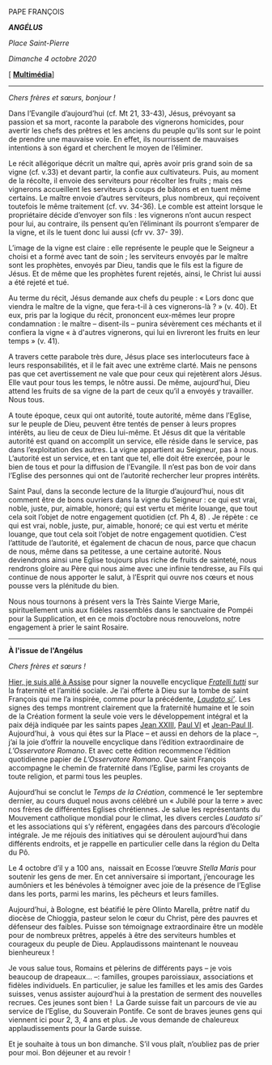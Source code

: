 PAPE FRANÇOIS

***ANGÉLUS***

*Place Saint-Pierre*

*Dimanche 4 octobre 2020*

[ **[Multimédia](http://w2.vatican.va/content/francesco/fr/events/event.dir.html/content/vaticanevents/fr/2020/10/4/angelus.html)**]

* * *

*Chers frères et sœurs, bonjour !*

Dans l’Evangile d’aujourd’hui (cf. Mt 21, 33-43), Jésus, prévoyant sa passion et sa mort, raconte la parabole des vignerons homicides, pour avertir les chefs des prêtres et les anciens du peuple qu’ils sont sur le point de prendre une mauvaise voie. En effet, ils nourrissent de mauvaises intentions à son égard et cherchent le moyen de l’éliminer.

Le récit allégorique décrit un maître qui, après avoir pris grand soin de sa vigne (cf. v.33) et devant partir, la confie aux cultivateurs. Puis, au moment de la récolte, il envoie des serviteurs pour récolter les fruits ; mais ces vignerons accueillent les serviteurs à coups de bâtons et en tuent même certains. Le maître envoie d’autres serviteurs, plus nombreux, qui reçoivent toutefois le même traitement (cf. vv. 34-36). Le comble est atteint lorsque le propriétaire décide d’envoyer son fils : les vignerons n’ont aucun respect pour lui, au contraire, ils pensent qu’en l’éliminant ils pourront s’emparer de la vigne, et ils le tuent donc lui aussi (cfr vv. 37- 39).

L’image de la vigne est claire : elle représente le peuple que le Seigneur a choisi et a formé avec tant de soin ; les serviteurs envoyés par le maître sont les prophètes, envoyés par Dieu, tandis que le fils est la figure de Jésus. Et de même que les prophètes furent rejetés, ainsi, le Christ lui aussi a été rejeté et tué.

Au terme du récit, Jésus demande aux chefs du peuple : « Lors donc que viendra le maître de la vigne, que fera-t-il à ces vignerons-là ? » (v. 40). Et eux, pris par la logique du récit, prononcent eux-mêmes leur propre condamnation : le maître – disent-ils – punira sévèrement ces méchants et il confiera la vigne « à d'autres vignerons, qui lui en livreront les fruits en leur temps » (v. 41).

A travers cette parabole très dure, Jésus place ses interlocuteurs face à leurs responsabilités, et il le fait avec une extrême clarté. Mais ne pensons pas que cet avertissement ne vale que pour ceux qui rejetèrent alors Jésus. Elle vaut pour tous les temps, le nôtre aussi. De même, aujourd’hui, Dieu attend les fruits de sa vigne de la part de ceux qu’il a envoyés y travailler. Nous tous.

A toute époque, ceux qui ont autorité, toute autorité, même dans l’Eglise, sur le peuple de Dieu, peuvent être tentés de penser à leurs propres intérêts, au lieu de ceux de Dieu lui-même. Et Jésus dit que la véritable autorité est quand on accomplit un service, elle réside dans le service, pas dans l’exploitation des autres. La vigne appartient au Seigneur, pas à nous. L’autorité est un service, et en tant que tel, elle doit être exercée, pour le bien de tous et pour la diffusion de l’Evangile. Il n’est pas bon de voir dans l’Eglise des personnes qui ont de l’autorité rechercher leur propres intérêts.

Saint Paul, dans la seconde lecture de la liturgie d’aujourd’hui, nous dit comment être de bons ouvriers dans la vigne du Seigneur : ce qui est vrai, noble, juste, pur, aimable, honoré; qui est vertu et mérite louange, que tout cela soit l’objet de notre engagement quotidien (cf. Ph 4, 8) . Je répète : ce qui est vrai, noble, juste, pur, aimable, honoré; ce qui est vertu et mérite louange, que tout cela soit l’objet de notre engagement quotidien. C’est l’attitude de l’autorité, et également de chacun de nous, parce que chacun de nous, même dans sa petitesse, a une certaine autorité. Nous deviendrons ainsi une Eglise toujours plus riche de fruits de sainteté, nous rendrons gloire au Père qui nous aime avec une infinie tendresse, au Fils qui continue de nous apporter le salut, à l’Esprit qui ouvre nos cœurs et nous pousse vers la plénitude du bien.

Nous nous tournons à présent vers la Très Sainte Vierge Marie, spirituellement unis aux fidèles rassemblés dans le sanctuaire de Pompéi pour la Supplication, et en ce mois d’octobre nous renouvelons, notre engagement à prier le saint Rosaire.

* * *

**À l'issue de l'Angélus**

*Chers frères et sœurs !*

[Hier, je suis allé à Assise](http://w2.vatican.va/content/francesco/fr/events/event.dir.html/content/vaticanevents/fr/2020/10/3/assisi-enciclica.html) pour signer la nouvelle encyclique *[Fratelli tutti](http://www.vatican.va/content/francesco/fr/encyclicals/documents/papa-francesco_20201003_enciclica-fratelli-tutti.html)* sur la fraternité et l’amitié sociale. Je l’ai offerte à Dieu sur la tombe de saint François qui me l’a inspirée, comme pour la précédente, *[Laudato si’](http://www.vatican.va/content/francesco/fr/encyclicals/documents/papa-francesco_20150524_enciclica-laudato-si.html)*. Les signes des temps montrent clairement que la fraternité humaine et le soin de la Création forment la seule voie vers le développement intégral et la paix déjà indiquée par les saints papes [Jean XXIII](http://www.vatican.va/content/john-xxiii/fr.html), [Paul VI](http://www.vatican.va/content/paul-vi/fr.html) et [Jean-Paul II](http://www.vatican.va/content/john-paul-ii/fr.html). Aujourd’hui, à  vous qui êtes sur la Place – et aussi en dehors de la place –, j’ai la joie d’offrir la nouvelle encyclique dans l’édition extraordinaire de *L’Osservatore Romano*. Et avec cette édition recommence l’édition quotidienne papier de *L’Osservatore Romano*. Que saint François accompagne le chemin de fraternité dans l’Eglise, parmi les croyants de toute religion, et parmi tous les peuples.

Aujourd’hui se conclut le *Temps de la Création*, commencé le 1er septembre dernier, au cours duquel nous avons célébré un « Jubilé pour la terre » avec nos frères de différentes Eglises chrétiennes. Je salue les représentants du Mouvement catholique mondial pour le climat, les divers cercles *Laudato si’* et les associations qui s’y réfèrent, engagées dans des parcours d’écologie intégrale. Je me réjouis des initiatives qui se déroulent aujourd’hui dans différents endroits, et je rappelle en particulier celle dans la région du Delta du Pô.

Le 4 octobre d’il y a 100 ans,  naissait en Ecosse l’œuvre *Stella Maris* pour soutenir les gens de mer. En cet anniversaire si important, j’encourage les aumôniers et les bénévoles à témoigner avec joie de la présence de l’Eglise dans les ports, parmi les marins, les pêcheurs et leurs familles.

Aujourd’hui, à Bologne, est béatifié le père Olinto Marella, prêtre natif du diocèse de Chioggia, pasteur selon le cœur du Christ, père des pauvres et défenseur des faibles. Puisse son témoignage extraordinaire être un modèle pour de nombreux prêtres, appelés à être des serviteurs humbles et courageux du peuple de Dieu. Applaudissons maintenant le nouveau bienheureux !

Je vous salue tous, Romains et pèlerins de différents pays – je vois beaucoup de drapeaux... –: familles, groupes paroissiaux, associations et fidèles individuels. En particulier, je salue les familles et les amis des Gardes suisses, venus assister aujourd’hui à la prestation de serment des nouvelles recrues. Ces jeunes sont bien !  La Garde suisse fait un parcours de vie au service de l’Eglise, du Souverain Pontife. Ce sont de braves jeunes gens qui viennent ici pour 2, 3, 4 ans et plus. Je vous demande de chaleureux applaudissements pour la Garde suisse.

Et je souhaite à tous un bon dimanche. S’il vous plaît, n’oubliez pas de prier pour moi. Bon déjeuner et au revoir !